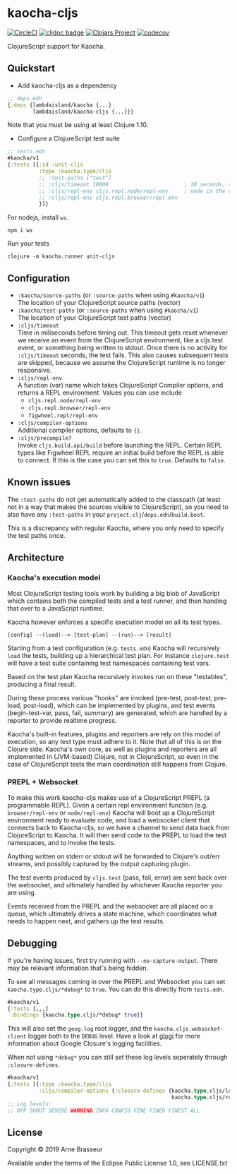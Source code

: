 # kaocha-cljs

<!-- badges -->
[![CircleCI](https://circleci.com/gh/lambdaisland/kaocha-cljs.svg?style=svg)](https://circleci.com/gh/lambdaisland/kaocha-cljs) [![cljdoc badge](https://cljdoc.org/badge/lambdaisland/kaocha-cljs)](https://cljdoc.org/d/lambdaisland/kaocha-cljs) [![Clojars Project](https://img.shields.io/clojars/v/lambdaisland/kaocha-cljs.svg)](https://clojars.org/lambdaisland/kaocha-cljs) [![codecov](https://codecov.io/gh/lambdaisland/kaocha-cljs/branch/master/graph/badge.svg)](https://codecov.io/gh/lambdaisland/kaocha-cljs)
<!-- /badges -->

ClojureScript support for Kaocha.

## Quickstart

- Add kaocha-cljs as a dependency

``` clojure
;; deps.edn
{:deps {lambdaisland/kaocha {...}
        lambdaisland/kaocha-cljs {...}}}
```

Note that you must be using at least Clojure 1.10.

- Configure a ClojureScript test suite

``` clojure
;; tests.edn
#kaocha/v1
{:tests [{:id :unit-cljs
          :type :kaocha.type/cljs
          ;; :test-paths ["test"]
          ;; :cljs/timeout 10000                        ; 10 seconds, the default
          ;; :cljs/repl-env cljs.repl.node/repl-env     ; node is the default
          ;; :cljs/repl-env cljs.repl.browser/repl-env
          }]}
```

For nodejs, install `ws`.

```
npm i ws
```

Run your tests

```
clojure -m kaocha.runner unit-cljs
```

## Configuration

- `:kaocha/source-paths` (or `:source-paths` when using `#kaocha/v1`) <br>
  The location of your ClojureScript source paths (vector)
- `:kaocha/test-paths` (or `:source-paths` when using `#kaocha/v1`) <br>
  The location of your ClojureScript test paths (vector)
- `:cljs/timeout` <br> Time in miliseconds before timing out. This timeout gets
  reset whenever we receive an event from the ClojureScript environment, like a
  cljs.test event, or something being written to stdout. Once there is no
  activity for `:cljs/timeout` seconds, the test fails. This also causes
  subsequent tests are skipped, because we assume the ClojureScript runtime is
  no longer responsive.
- `:cljs/repl-env` <br> A function (var) name which takes ClojureScript Compiler
  options, and returns a REPL environment. Values you can use include
  - `cljs.repl.node/repl-env`
  - `cljs.repl.browser/repl-env`
  - `figwheel.repl/repl-env`
- `:cljs/compiler-options` <br> Additional compiler options, defaults to `{}`.
- `:cljs/precompile?` <br> Invoke `cljs.build.api/build` before launching the
  REPL. Certain REPL types like Figwheel REPL require an initial build before
  the REPL is able to connect. If this is the case you can set this to `true`.
  Defaults to `false`.

## Known issues

The `:test-paths` do not get automatically added to the classpath (at least not
in a way that makes the sources visible to ClojureScript), so you need to also
have any `:test-paths` in your `project.clj`/`deps.edn`/`build.boot`.

This is a discrepancy with regular Kaocha, where you only need to specify the
test paths once.

## Architecture

### Kaocha's execution model

Most ClojureScript testing tools work by building a big blob of JavaScript which
contains both the compiled tests and a test runner, and then handing that over
to a JavaScript runtime.

Kaocha however enforces a specific execution model on all its test types.

```
[config] --(load)--> [test-plan] --(run)--> [result]
```

Starting from a test configuration (e.g. `tests.edn`) Kaocha will recursively
`load` the tests, building up a hierarchical test plan. For instance
`clojure.test` will have a test suite containing test namespaces containing test
vars.

Based on the test plan Kaocha recursively invokes run on these "testables",
producing a final result.

During these process various "hooks" are invoked (pre-test, post-test, pre-load,
post-load), which can be implemented by plugins, and test events
(begin-test-var, pass, fail, summary) are generated, which are handled by a
reporter to provide realtime progress.

Kaocha's built-in features, plugins and reporters are rely on this model of
execution, so any test type must adhere to it. Note that all of this is on the
Clojure side. Kaocha's own core, as well as plugins and reporters are all
implemented in (JVM-based) Clojure, not in ClojureScript, so even in the case of
ClojureScript tests the main coordination still happens from Clojure.

### PREPL + Websocket

To make this work kaocha-cljs makes use of a ClojureScript PREPL (a programmable
REPL). Given a certain repl environment function (e.g. `browser/repl-env` or
`node/repl-env`) Kaocha will boot up a ClojureScript environment ready to
evaluate code, and load a websocket client that connects back to Kaocha-cljs, so
we have a channel to send data back from ClojureScript to Kaocha. It will then
send code to the PREPL to load the test namespaces, and to invoke the tests.

Anything written on stderr or stdout will be forwarded to Clojure's out/err
streams, and possibly captured by the output capturing plugin.

The test events produced by `cljs.test` (pass, fail, error) are sent back over
the websocket, and ultimately handled by whichever Kaocha reporter you are using.

Events received from the PREPL and the websocket are all placed on a queue,
which ultimately drives a state machine, which coordinates what needs to happen
next, and gathers up the test results.

## Debugging

If you're having issues, first try running with `--no-capture-output`. There may
be relevant information that's being hidden.

To see all messages coming in over the PREPL and Websocket you can set
`kaocha.type.cljs/*debug*` to `true`. You can do this directly from `tests.edn`.

``` clojure
#kaocha/v1
{:tests [,,,]
 :bindings {kaocha.type.cljs/*debug* true}}
```

This will also set the `goog.log` root logger, and the
`kaocha.cljs.websocket-client` logger both to the `DEBUG` level. Have a look at
[glogi](https://github.com/lambdaisland/glogi) for more information about Google
Closure's logging facilities.

When not using `*debug*` you can still set these log levels seperately through
`:closure-defines`.

``` clojure
#kaocha/v1
{:tests [{:type :kaocha.type/cljs
          :cljs/compiler-options {:closure-defines {kaocha.type.cljs/log-level "ALL"
                                                    kaocha.type.cljs/root-log-level "INFO"}}}]}
;; Log levels:
;; OFF SHOUT SEVERE WARNING INFO CONFIG FINE FINER FINEST ALL
```

<!-- license-epl -->
## License

Copyright &copy; 2019 Arne Brasseur

Available under the terms of the Eclipse Public License 1.0, see LICENSE.txt
<!-- /license-epl -->
